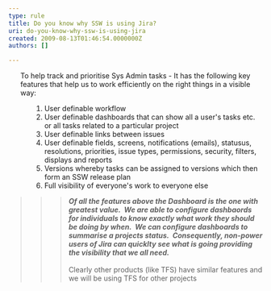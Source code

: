 ```yaml
---
type: rule
title: Do you know why SSW is using Jira?
uri: do-you-know-why-ssw-is-using-jira
created: 2009-08-13T01:46:54.0000000Z
authors: []

---
```




<span class='intro'> 
  <ol>To help track and prioritise Sys Admin tasks - It has the following key features that help us to work efficiently on the right things in a visible way&#58; </ol>
    <ol></ol>
 </span>


  <p>
    <strong>
    </strong>
  </p>
<ol>
    <ol>
        <ol>
            <li>User definable workflow </li>
            <li>User definable dashboards that can show all a user's tasks etc. or all tasks related to a particular project&#160; </li>
            <li>User definable links between issues&#160; </li>
            <li>User definable fields, screens, notifications (emails), statusus, resolutions, priorities, issue types, permissions, security, filters, displays and reports </li>
            <li>Versions whereby tasks can be assigned to versions which then form an SSW release plan </li>
            <li>Full visibility of everyone's work to everyone else </li>
        </ol>
    </ol>
</ol>
<blockquote style="margin-right&#58;0px;" dir="ltr"><blockquote style="margin-right&#58;0px;" dir="ltr"><blockquote style="margin-right&#58;0px;" dir="ltr">
<p><strong><em>Of all the features above the Dashboard is the one with greatest value.&#160; We are able to configure dashbaords for individuals to know exactly what work they should be doing by when.&#160; We can configure dashboards to summarise a projects status.&#160; Consequently, non-power users of Jira can quicklty see what is going providing the visibility that we all need.</em></strong><br>
<br>
Clearly other products (like TFS) have similar features and we will be using TFS for other projects</p>
</blockquote></blockquote></blockquote>



